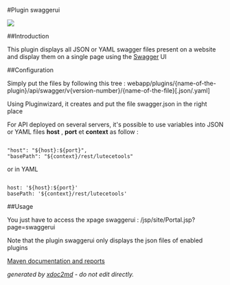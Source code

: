 
#Plugin swaggerui

![](http://dev.lutece.paris.fr/plugins/plugin-swaggerui/images/swagger-logo.png)

##Introduction

This plugin displays all JSON or YAML swagger files present on a website and display them on a single page using the [Swagger](swagger.io) UI

##Configuration

Simply put the files by following this tree : webapp/plugins/{name-of-the-plugin}/api/swagger/v{version-number}/{name-of-the-file}[.json/.yaml]

Using Pluginwizard, it creates and put the file swagger.json in the right place

For API deployed on several servers, it's possible to use variables into JSON or YAML files **host** , **port** et **context** as follow :


```

"host": "${host}:${port}",
"basePath": "${context}/rest/lutecetools"

```


or in YAML


```

host: '${host}:${port}'
basePath: '${context}/rest/lutecetools'

```


##Usage

You just have to access the xpage swaggerui : /jsp/site/Portal.jsp?page=swaggerui

Note that the plugin swaggerui only displays the json files of enabled plugins


[Maven documentation and reports](http://dev.lutece.paris.fr/plugins/plugin-swaggerui/)



 *generated by [xdoc2md](https://github.com/lutece-platform/tools-maven-xdoc2md-plugin) - do not edit directly.*
